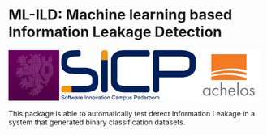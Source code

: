 # ML-ILD: Machine learning based Information Leakage Detection
<img src="documentation/logos/itsc.png" width="auto" height="100" alt="ITSC Logo"/> <img src="documentation/logos/sicp.png" width="auto" height="100" alt="SICP Logo"/> <img src="documentation/logos/achelos.jpg" width="auto" height="100" alt="achelos Logo"/>


This package is able to automatically test detect Information Leakage in a system that generated binary classification datasets.

